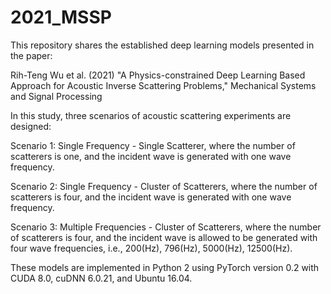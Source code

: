 # 2021_MSSP
This repository shares the established deep learning models presented in the paper: 

Rih-Teng Wu et al. (2021) "A Physics-constrained Deep Learning Based Approach for Acoustic Inverse Scattering Problems," Mechanical Systems and Signal Processing

In this study, three scenarios of acoustic scattering experiments are designed:

Scenario 1: Single Frequency - Single Scatterer, where the number of scatterers is one, and the incident wave is generated with one wave frequency.

Scenario 2: Single Frequency - Cluster of Scatterers, where the number of scatterers is four, and the incident wave is generated with one wave frequency.

Scenario 3: Multiple Frequencies - Cluster of Scatterers, where the number of scatterers is four, and the incident wave is allowed to be generated with four wave frequencies, i.e., 200(Hz), 796(Hz), 5000(Hz), 12500(Hz).

These models are implemented in Python 2 using PyTorch version 0.2 with CUDA 8.0, cuDNN 6.0.21, and Ubuntu 16.04.
